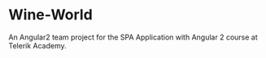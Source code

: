 # Wine-World
An Angular2 team project for the SPA Application with Angular 2 course at Telerik Academy. 
